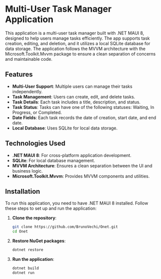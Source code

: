 # Multi-User Task Manager Application

This application is a multi-user task manager built with .NET MAUI 8, designed to help users manage tasks efficiently. The app supports task creation, editing, and deletion, and it utilizes a local SQLite database for data storage. The application follows the MVVM architecture with the Microsoft.Toolkit.Mvvm package to ensure a clean separation of concerns and maintainable code.

## Features

- **Multi-User Support**: Multiple users can manage their tasks independently.
- **Task Management**: Users can create, edit, and delete tasks.
- **Task Details**: Each task includes a title, description, and status.
- **Task Status**: Tasks can have one of the following statuses: Waiting, In Progress, or Completed.
- **Date Fields**: Each task records the date of creation, start date, and end date.
- **Local Database**: Uses SQLite for local data storage.

## Technologies Used

- **.NET MAUI 8**: For cross-platform application development.
- **SQLite**: For local database management.
- **MVVM Architecture**: Ensures a clean separation between the UI and business logic.
- **Microsoft.Toolkit.Mvvm**: Provides MVVM components and utilities.

## Installation

To run this application, you need to have .NET MAUI 8 installed. Follow these steps to set up and run the application:

1. **Clone the repository**:

   ```sh
   git clone https://github.com/BrunoVechi/Onet.git
   cd Onet
   ```

2. **Restore NuGet packages**:

   ```sh
   dotnet restore
   ```

3. **Run the application**:
   ```sh
   dotnet build
   dotnet run
   ```
